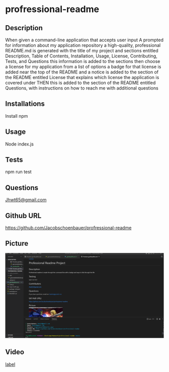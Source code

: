 # profressional-readme
## Description 
When given a command-line application that accepts user input
A prompted for information about my application repository
a high-quality, professional README.md is generated with the title of my project and sections entitled Description, Table of Contents, Installation, Usage, License, Contributing, Tests, and Questions this information is added to the sections 
then choose a license for my application from a list of options
a badge for that license is added near the top of the README and a notice is added to the section of the README entitled License that explains which license the application is covered under
THEN this is added to the section of the README entitled Questions, with instructions on how to reach me with additional questions
## Installations
Install npm
## Usage
Node index.js
## Tests
npm run test

## Questions
Jhwt65@gmail.com

## Github URL
https://github.com/Jacobschoenbauer/profressional-readme

## Picture 
![img](Screenshot%202022-10-30%20094450.png)

## Video
[label](Prof%20readme%20video.mp4)